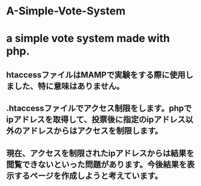 # A-Simple-Vote-System
# a simple vote system made with php.

## htaccessファイルはMAMPで実験をする際に使用しました、特に意味はありません。
## .htaccessファイルでアクセス制限をします。phpでipアドレスを取得して、投票後に指定のipアドレス以外のアドレスからはアクセスを制限します。

## 現在、アクセスを制限されたipアドレスからは結果を閲覧できないといった問題があります。今後結果を表示するページを作成しようと考えています。
